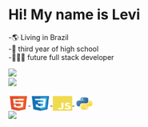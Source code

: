 # Hi! My name is Levi

-🌎 Living in Brazil
<br/>
-🏫 third year of high school
<br/>
-👨🏻‍💻 future full stack developer

<div>
  <a href="https://github.com/Levi777777">
  <img height="180em" src="https://github-readme-stats.vercel.app/api?username=Levi777777&show_icons=true&theme=chartreuse-dark&include_all_commits=true&count_private=true"/><br/>
  <img height="180em" src="https://github-readme-stats.vercel.app/api/top-langs/?username=Levi777777&layout=compact&langs_count=7&theme=chartreuse-dark"/>
</div>
  
 <div style="display: inline_block"><br>
   <img align="center" alt="Rafa-HTML" height="30" width="40" src="https://raw.githubusercontent.com/devicons/devicon/master/icons/html5/html5-original.svg">
   <img align="center" alt="Rafa-CSS" height="30" width="40" src="https://raw.githubusercontent.com/devicons/devicon/master/icons/css3/css3-original.svg">
   <img align="center" alt="Rafa-Js" height="30" width="40" src="https://raw.githubusercontent.com/devicons/devicon/master/icons/javascript/javascript-plain.svg">
   <img align="center" alt="Rafa-Python" height="30" width="40" src="https://raw.githubusercontent.com/devicons/devicon/master/icons/python/python-original.svg">
   <br/>
   <img src="https://cdn.jsdelivr.net/gh/devicons/devicon/icons/php/php-original.svg"  width="60"/>
   <link rel="stylesheet" href="https://cdn.jsdelivr.net/gh/devicons/devicon@v2.15.1/devicon.min.css">
</div>
  
  ##
  
